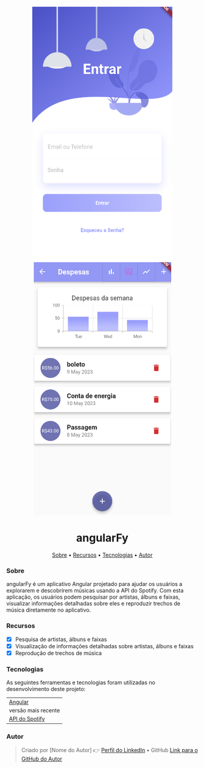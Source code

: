 <p align="center">
    <img alt="Readme" title="angularFy Screenshot" src="./assets/images/cashawallpaper.PNG" />
    <img alt="Readme" title="angularFy Screenshot" src="./assets/images/dashboardCash.PNG" />
</p>

<h1 align="center">angularFy</h1>

<p align="center">
    <a href="#about">Sobre</a> • 
    <a href="#features">Recursos</a> • 
    <a href="#technologies">Tecnologias</a> • 
    <a href="#author">Autor</a> 
</p>

### Sobre

angularFy é um aplicativo Angular projetado para ajudar os usuários a explorarem e descobrirem músicas usando a API do Spotify. Com esta aplicação, os usuários podem pesquisar por artistas, álbuns e faixas, visualizar informações detalhadas sobre eles e reproduzir trechos de música diretamente no aplicativo.

### Recursos

- [x] Pesquisa de artistas, álbuns e faixas
- [x] Visualização de informações detalhadas sobre artistas, álbuns e faixas
- [x] Reprodução de trechos de música

### Tecnologias

As seguintes ferramentas e tecnologias foram utilizadas no desenvolvimento deste projeto:

<table>
    <tr>
        <td><a href="https://angular.io/">Angular</a></td>
    </tr>
    <tr>
        <td>versão mais recente</td>
    </tr>
    <tr>
        <td><a href="https://developer.spotify.com/documentation/web-api/">API do Spotify</a></td>
    </tr>
</table>

### Autor

> Criado por [Nome do Autor] 👉 [Perfil do LinkedIn](https://www.linkedin.com/in/linkedin-do-autor) • GitHub [Link para o GitHub do Autor](https://github.com/link-do-github-do-autor)
